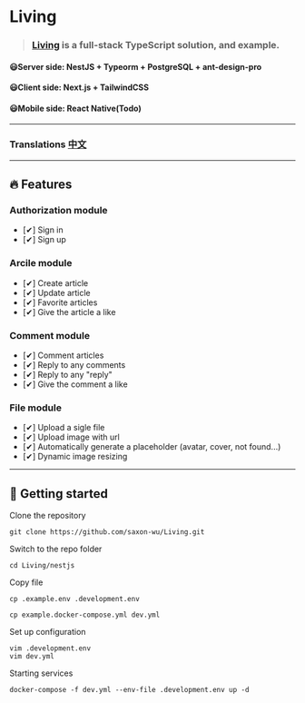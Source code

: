 # Living

> ### [Living](https://github.com/saxon-wu/Living) is a full-stack TypeScript solution, and example.
#### 😃Server side: NestJS + Typeorm + PostgreSQL + ant-design-pro
#### 😃Client side: Next.js + TailwindCSS
#### 😃Mobile side: React Native(Todo)

----------

### Translations [中文](README_zh_CN.md)

----------

## 🔥 Features

### Authorization module
- [✔] Sign in
- [✔] Sign up

### Arcile module
- [✔] Create article
- [✔] Update article
- [✔] Favorite articles
- [✔] Give the article a like

### Comment module
- [✔] Comment articles
- [✔] Reply to any comments
- [✔] Reply to any "reply"
- [✔] Give the comment a like

### File module
- [✔] Upload a sigle file
- [✔] Upload image with url
- [✔] Automatically generate a placeholder (avatar, cover, not found...)
- [✔] Dynamic image resizing

----------

## 🚀 Getting started

Clone the repository

    git clone https://github.com/saxon-wu/Living.git

Switch to the repo folder

    cd Living/nestjs

Copy file

    cp .example.env .development.env

    cp example.docker-compose.yml dev.yml

Set up configuration

    vim .development.env
    vim dev.yml

Starting services
    
    docker-compose -f dev.yml --env-file .development.env up -d


